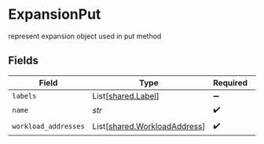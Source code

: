 # ExpansionPut

represent expansion object used in put method


## Fields

| Field                                                                  | Type                                                                   | Required                                                               | Description                                                            |
| ---------------------------------------------------------------------- | ---------------------------------------------------------------------- | ---------------------------------------------------------------------- | ---------------------------------------------------------------------- |
| `labels`                                                               | List[[shared.Label](../../models/shared/label.md)]                     | :heavy_minus_sign:                                                     | N/A                                                                    |
| `name`                                                                 | *str*                                                                  | :heavy_check_mark:                                                     | N/A                                                                    |
| `workload_addresses`                                                   | List[[shared.WorkloadAddress](../../models/shared/workloadaddress.md)] | :heavy_check_mark:                                                     | N/A                                                                    |